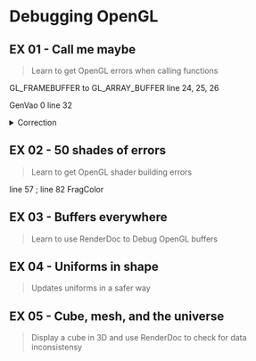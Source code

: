 # Debugging OpenGL



## EX 01 - Call me maybe

> Learn to get OpenGL errors when calling functions

GL_FRAMEBUFFER to GL_ARRAY_BUFFER line 24, 25, 26

GenVao 0 line 32

<details><summary>Correction</summary>
This is it !
</details>

## EX 02 - 50 shades of errors

> Learn to get OpenGL shader building errors

line 57 ;
line 82 FragColor

## EX 03 - Buffers everywhere

> Learn to use RenderDoc to Debug OpenGL buffers

## EX 04 - Uniforms in shape

> Updates uniforms in a safer way

## EX 05 - Cube, mesh, and the universe

> Display a cube in 3D and use RenderDoc to check for data inconsistensy
